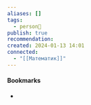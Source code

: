 ```yaml
---
aliases: []
tags:
  - person👤
publish: true
recommendation: 
created: 2024-01-13 14:01
connected:
  - "[[Математик]]"
---
```





#### Bookmarks
- 
